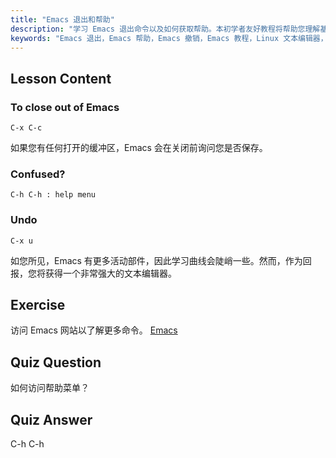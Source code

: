```yaml
---
title: "Emacs 退出和帮助"
description: "学习 Emacs 退出命令以及如何获取帮助。本初学者友好教程将帮助您理解基本的 Emacs 导航和撤销功能。"
keywords: "Emacs 退出，Emacs 帮助，Emacs 撤销，Emacs 教程，Linux 文本编辑器，初学者指南"
---
```


## Lesson Content

### To close out of Emacs

```
C-x C-c
```

如果您有任何打开的缓冲区，Emacs 会在关闭前询问您是否保存。

### Confused?

```
C-h C-h : help menu
```

### Undo

```
C-x u
```

如您所见，Emacs 有更多活动部件，因此学习曲线会陡峭一些。然而，作为回报，您将获得一个非常强大的文本编辑器。

## Exercise

访问 Emacs 网站以了解更多命令。 [Emacs](https://www.gnu.org/software/emacs/)

## Quiz Question

如何访问帮助菜单？

## Quiz Answer

C-h C-h
